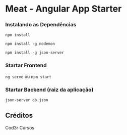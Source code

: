 # Meat - Angular App Starter

### Instalando as Dependências 

`npm install`

`npm install -g nodemon`

`npm install -g json-server`

### Startar Frontend

`ng serve` ou `npm start`

### Startar Backend (raiz da aplicação)

`json-server db.json`

## Créditos

Cod3r Cursos
